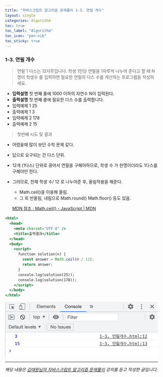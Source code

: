 ```yaml
---
title: "자바스크립트 알고리즘 문제풀이 1-3. 연필 개수"
layout: single
categories: Algorithm
toc: true
toc_label: "Algorithm"
toc_icon: "pen-nib"
toc_sticky: true
---
```


### 1-3. 연필 개수

> 연필 1 다스는 12자루입니다. 학생 1인당 연필을 1자루씩 나누어 준다고 할 때 N명이 학생수
> 를 입력하면 필요한 연필의 다스 수를 계산하는 프로그램을 작성하세요.

- **입력설명**
  첫 번째 줄에 1000 이하의 자연수 N이 입력된다.
- **출력설명**
  첫 번째 줄에 필요한 다스 수를 출력합니다.
- 입력예제 1
  25
- 출력예제 1
  3
- 입력예제 2
  178
- 출력예제 2
  15

> 첫번째 시도 및 결과

- 어렸을때 많이 보던 수학 문제 같다.
- 답으로 요구되는 건 다스 단위.
- 12개 (1다스) 단위로 끊어서 연필을 구해야하므로, 학생 수 가 한명이더라도 1다스를 구해야만 한다.
- 그러므로, 전체 학생 수/ 12 로 나누어준 후, 올림작용을 해준다.

  - Math.ceil()을 이용해 올림.
  - 그 외 반올림, 내림으로 Math.round() Math.floor() 등도 있음.

  [MDN 참조 : Math.ceil() - JavaScript | MDN](https://developer.mozilla.org/ko/docs/Web/JavaScript/Reference/Global_Objects/Math/ceil)

```jsx
<html>
  <head>
    <meta charset="UTF-8" />
    <title>출력결과</title>
  </head>
  <body>
    <script>
      function solution(n) {
        const answer = Math.ceil(n / 12);
        return answer;
      }
      console.log(solution(25));
      console.log(solution(178));
    </script>
  </body>
</html>
```

![1](/assets/images/algo3.png)

---

_해당 내용은 [김태원님의 자바스크립트 알고리즘 문제풀이](https://www.inflearn.com/course/%EC%9E%90%EB%B0%94%EC%8A%A4%ED%81%AC%EB%A6%BD%ED%8A%B8-%EC%95%8C%EA%B3%A0%EB%A6%AC%EC%A6%98-%EB%AC%B8%EC%A0%9C%ED%92%80%EC%9D%B4/dashboard) 강의를 듣고 작성한 글입니다._
